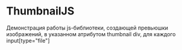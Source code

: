 ThumbnailJS
===========

Демонстрация работы js-библиотеки, создающей превьюшки изображений, в указанном атрибутом thumbnail div, для каждого input[type="file"]
